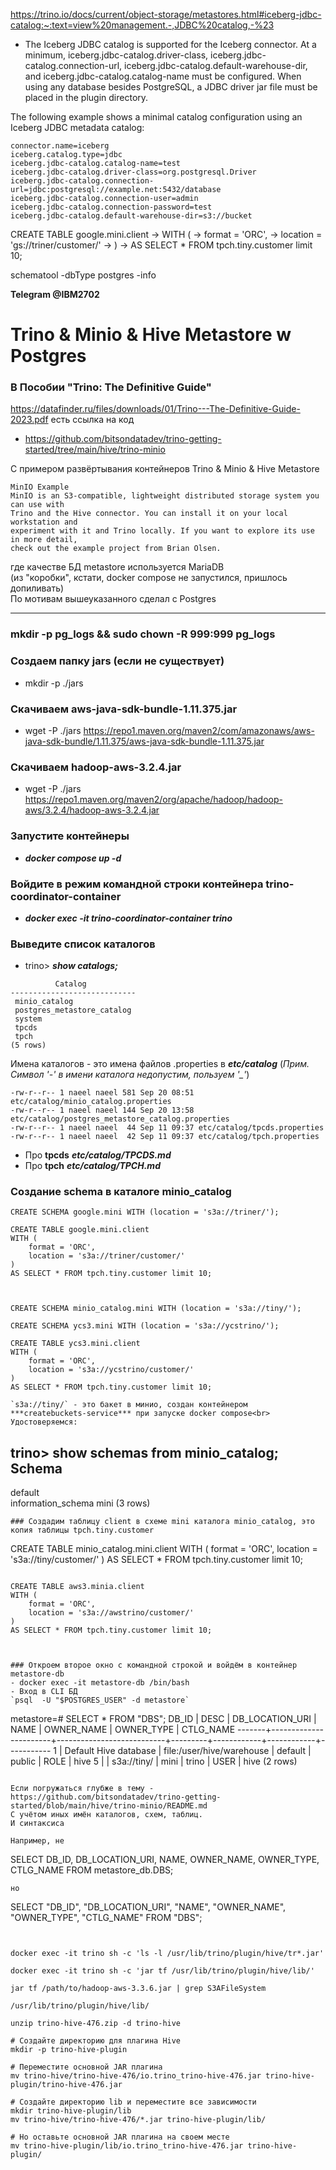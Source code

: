 https://trino.io/docs/current/object-storage/metastores.html#iceberg-jdbc-catalog:~:text=view%20management.-,JDBC%20catalog,-%23

- The Iceberg JDBC catalog is supported for the Iceberg connector. At a minimum, iceberg.jdbc-catalog.driver-class, iceberg.jdbc-catalog.connection-url, iceberg.jdbc-catalog.default-warehouse-dir, and iceberg.jdbc-catalog.catalog-name must be configured. When using any database besides PostgreSQL, a JDBC driver jar file must be placed in the plugin directory.

The following example shows a minimal catalog configuration using an Iceberg JDBC metadata catalog:
```
connector.name=iceberg
iceberg.catalog.type=jdbc
iceberg.jdbc-catalog.catalog-name=test
iceberg.jdbc-catalog.driver-class=org.postgresql.Driver
iceberg.jdbc-catalog.connection-url=jdbc:postgresql://example.net:5432/database
iceberg.jdbc-catalog.connection-user=admin
iceberg.jdbc-catalog.connection-password=test
iceberg.jdbc-catalog.default-warehouse-dir=s3://bucket
```

CREATE TABLE google.mini.client
    -> WITH (
    ->     format = 'ORC',
    ->     location = 'gs://triner/customer/'
    -> ) 
    -> AS SELECT * FROM tpch.tiny.customer limit 10;



schematool -dbType postgres -info



**Telegram @IBM2702**

# Trino & Minio & Hive Metastore w Postgres

### В Пособии "Trino: The Definitive Guide"
https://datafinder.ru/files/downloads/01/Trino---The-Definitive-Guide-2023.pdf есть ссылка на код  
- https://github.com/bitsondatadev/trino-getting-started/tree/main/hive/trino-minio

С примером развёртывания контейнеров Trino & Minio & Hive Metastore
```
MinIO Example
MinIO is an S3-compatible, lightweight distributed storage system you can use with
Trino and the Hive connector. You can install it on your local workstation and
experiment with it and Trino locally. If you want to explore its use in more detail,
check out the example project from Brian Olsen.
```
где качестве БД metastore используется MariaDB <br>
(из "коробки", кстати, docker compose не запустился, пришлось допиливать)<br>
По мотивам вышеуказанного сделал с Postgres<hr>

### mkdir -p pg_logs && sudo chown -R 999:999 pg_logs


### Создаем папку jars (если не существует)
- mkdir -p ./jars

### Скачиваем aws-java-sdk-bundle-1.11.375.jar
- wget -P ./jars https://repo1.maven.org/maven2/com/amazonaws/aws-java-sdk-bundle/1.11.375/aws-java-sdk-bundle-1.11.375.jar

### Скачиваем hadoop-aws-3.2.4.jar
- wget -P ./jars https://repo1.maven.org/maven2/org/apache/hadoop/hadoop-aws/3.2.4/hadoop-aws-3.2.4.jar

### Запустите контейнеры
- ***docker compose up -d***
### Войдите в режим командной строки контейнера trino-coordinator-container 
- ***docker exec -it trino-coordinator-container trino***
### Выведите список каталогов
- trino> ***show catalogs;***

```
          Catalog           
----------------------------
 minio_catalog              
 postgres_metastore_catalog 
 system                     
 tpcds                      
 tpch                       
(5 rows)
```
Имена каталогов - это имена файлов .properties в ***etc/catalog*** (*Прим. Символ '-' в имени каталога недопустим, пользуем '_'*)
```
-rw-r--r-- 1 naeel naeel 581 Sep 20 08:51 etc/catalog/minio_catalog.properties
-rw-r--r-- 1 naeel naeel 144 Sep 20 13:58 etc/catalog/postgres_metastore_catalog.properties
-rw-r--r-- 1 naeel naeel  44 Sep 11 09:37 etc/catalog/tpcds.properties
-rw-r--r-- 1 naeel naeel  42 Sep 11 09:37 etc/catalog/tpch.properties
```
- Про **tpcds** ***etc/catalog/TPCDS.md***
- Про **tpch** ***etc/catalog/TPCH.md***

### Создание schema в каталоге minio_catalog
```
CREATE SCHEMA google.mini WITH (location = 's3a://triner/');

CREATE TABLE google.mini.client
WITH (
    format = 'ORC',
    location = 's3a://triner/customer/'
) 
AS SELECT * FROM tpch.tiny.customer limit 10;



CREATE SCHEMA minio_catalog.mini WITH (location = 's3a://tiny/');

CREATE SCHEMA ycs3.mini WITH (location = 's3a://ycstrino/');

CREATE TABLE ycs3.mini.client
WITH (
    format = 'ORC',
    location = 's3a://ycstrino/customer/'
) 
AS SELECT * FROM tpch.tiny.customer limit 10;
```


```
`s3a://tiny/` - это бакет в минио, создан контейнером ***createbuckets-service*** при запуске docker compose<br>
Удостоверяемся:
```
trino> show schemas from minio_catalog;
       Schema       
--------------------
 default            
 information_schema 
 mini
(3 rows)
```
### Создадим таблицу client в схеме mini каталога minio_catalog, это копия таблицы tpch.tiny.customer
```
CREATE TABLE minio_catalog.mini.client
WITH (
    format = 'ORC',
    location = 's3a://tiny/customer/'
) 
AS SELECT * FROM tpch.tiny.customer limit 10;
```

CREATE TABLE aws3.minia.client
WITH (
    format = 'ORC',
    location = 's3a://awstrino/customer/'
) 
AS SELECT * FROM tpch.tiny.customer limit 10;



### Откроем второе окно с командной строкой и войдём в контейнер metastore-db
- docker exec -it metastore-db /bin/bash
- Вход в CLI БД
`psql  -U "$POSTGRES_USER" -d metastore`
```
metastore=# SELECT * FROM "DBS";
 DB_ID |         DESC          |      DB_LOCATION_URI      |  NAME   | OWNER_NAME | OWNER_TYPE | CTLG_NAME 
-------+-----------------------+---------------------------+---------+------------+------------+-----------
     1 | Default Hive database | file:/user/hive/warehouse | default | public     | ROLE       | hive
     5 |                       | s3a://tiny/               | mini    | trino      | USER       | hive
(2 rows)
```

Если погружаться глубже в тему - https://github.com/bitsondatadev/trino-getting-started/blob/main/hive/trino-minio/README.md
С учётом иных имён каталогов, схем, таблиц.
И синтаксиса

Например, не
```
SELECT
 DB_ID,
 DB_LOCATION_URI,
 NAME, 
 OWNER_NAME,
 OWNER_TYPE,
 CTLG_NAME
FROM metastore_db.DBS;
```
но
```
SELECT
 "DB_ID",
 "DB_LOCATION_URI",
 "NAME", 
 "OWNER_NAME",
 "OWNER_TYPE",
 "CTLG_NAME"
FROM "DBS";
```


docker exec -it trino sh -c 'ls -l /usr/lib/trino/plugin/hive/tr*.jar'

docker exec -it trino sh -c 'jar tf /usr/lib/trino/plugin/hive/lib/'

jar tf /path/to/hadoop-aws-3.3.6.jar | grep S3AFileSystem

/usr/lib/trino/plugin/hive/lib/

unzip trino-hive-476.zip -d trino-hive

# Создайте директорию для плагина Hive
mkdir -p trino-hive-plugin

# Переместите основной JAR плагина
mv trino-hive/trino-hive-476/io.trino_trino-hive-476.jar trino-hive-plugin/trino-hive-476.jar

# Создайте директорию lib и переместите все зависимости
mkdir trino-hive-plugin/lib
mv trino-hive/trino-hive-476/*.jar trino-hive-plugin/lib/

# Но оставьте основной JAR плагина на своем месте
mv trino-hive-plugin/lib/io.trino_trino-hive-476.jar trino-hive-plugin/



